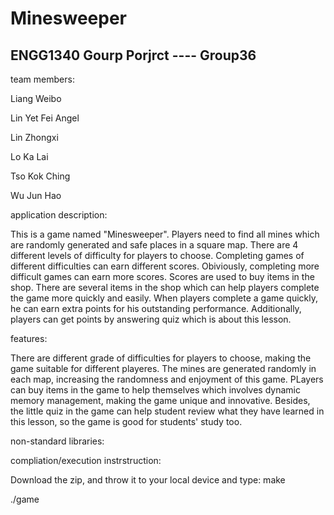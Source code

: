 # Minesweeper
## ENGG1340 Gourp Porjrct ---- Group36

team members:

Liang Weibo

Lin Yet Fei Angel

Lin Zhongxi

Lo Ka Lai

Tso Kok Ching

Wu Jun Hao

application description:

This is a game named "Minesweeper". Players need to find all mines which are randomly generated and safe places in a square map. There are 4 different levels of difficulty for players to choose. Completing games of different difficulties can earn different scores. Obiviously, completing more difficult games can earn more scores. Scores are used to buy items in the shop. There are several items in the shop which can help players complete the game more quickly and easily. When players complete a game quickly, he can earn extra points for his outstanding performance. Additionally, players can get points by answering quiz which is about this lesson.

features:

There are different grade of difficulties for players to choose, making the game suitable for different playeres. The mines are generated randomly in each map, increasing the randomness and enjoyment of this game. PLayers can buy items in the game to help themselves which involves dynamic memory management, making the game unique and innovative. Besides, the little quiz in the game can help student review what they have learned in this lesson, so the game is good for students' study too.

non-standard libraries:

compliation/execution instrstruction:

Download the zip, and throw it to your local device and type: 
make

./game 
